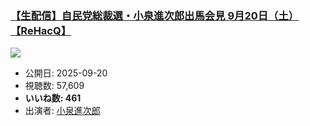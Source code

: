 ### [【生配信】自民党総裁選・小泉進次郎出馬会見 9月20日（土）【ReHacQ】](https://www.youtube.com/watch?v=f0BDJpL8NNU)
[![](https://img.youtube.com/vi/f0BDJpL8NNU/sddefault.jpg)](https://www.youtube.com/watch?v=f0BDJpL8NNU)
-   公開日: 2025-09-20
-   視聴数: 57,609
-   **いいね数: 461**
-   出演者: [小泉進次郎](/rehacq_fan/people/小泉進次郎 "wikilink")
